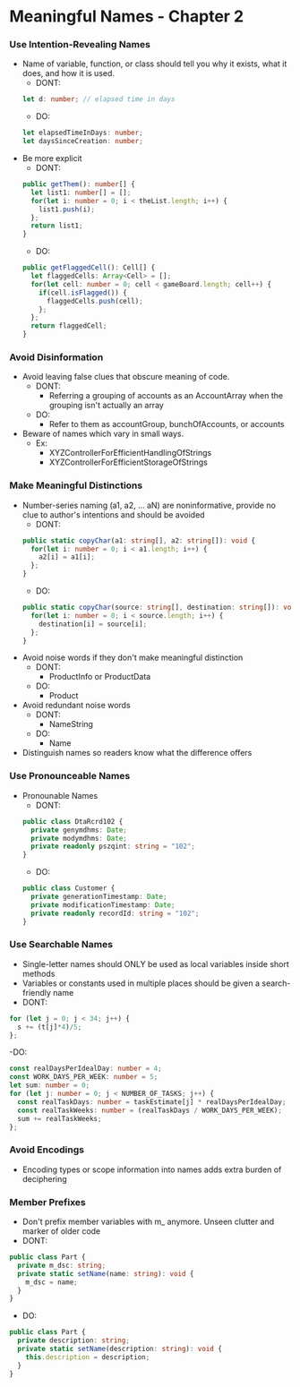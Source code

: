 # Meaningful Names - Chapter 2

### Use Intention-Revealing Names
- Name of variable, function, or class should tell you why it exists, what it does, and how it is used.
  - DONT:
  ```typescript
  let d: number; // elapsed time in days 
  ```
  - DO:
  ```typescript
  let elapsedTimeInDays: number;
  let daysSinceCreation: number;
  ```
- Be more explicit
  - DONT:
  ```typescript
  public getThem(): number[] {
    let list1: number[] = [];
    for(let i: number = 0; i < theList.length; i++) {
      list1.push(i);
    };
    return list1;
  }
  ```
  - DO:
  ```typescript
  public getFlaggedCell(): Cell[] {
    let flaggedCells: Array<Cell> = [];
    for(let cell: number = 0; cell < gameBoard.length; cell++) {
      if(cell.isFlagged()) {
        flaggedCells.push(cell);
      };
    };
    return flaggedCell;
  }
  ```

### Avoid Disinformation
- Avoid leaving false clues that obscure meaning of code.
  - DONT:
    - Referring a grouping of accounts as an AccountArray when the grouping isn't actually an array
  - DO:
    - Refer to them as accountGroup, bunchOfAccounts, or accounts
- Beware of names which vary in small ways.
  - Ex:
    - XYZControllerForEfficientHandlingOfStrings
    - XYZControllerForEfficientStorageOfStrings

### Make Meaningful Distinctions
- Number-series naming (a1, a2, ... aN) are noninformative, provide no clue to author's intentions and should be avoided
  - DONT:
  ```typescript
  public static copyChar(a1: string[], a2: string[]): void {
    for(let i: number = 0; i < a1.length; i++) {
      a2[i] = a1[i];
    };
  }
  ```
  - DO:
  ```typescript
  public static copyChar(source: string[], destination: string[]): void {
    for(let i: number = 0; i < source.length; i++) {
      destination[i] = source[i];
    };
  }
  ```
- Avoid noise words if they don't make meaningful distinction
  - DONT:
    - ProductInfo or ProductData
  - DO:
    - Product
- Avoid redundant noise words
  - DONT:
    - NameString
  - DO:
    - Name
- Distinguish names so readers know what the difference offers

### Use Pronounceable Names
- Pronounable Names
  - DONT:
  ```typescript
  public class DtaRcrd102 {
    private genymdhms: Date;
    private modymdhms: Date;
    private readonly pszqint: string = "102";
  }
  ```
  - DO:
  ```typescript
  public class Customer {
    private generationTimestamp: Date;
    private modificationTimestamp: Date;
    private readonly recordId: string = "102";
  }
  ```

### Use Searchable Names
- Single-letter names should ONLY be used as local variables inside short methods
- Variables or constants used in multiple places should be given a search-friendly name
- DONT:
```typescript
for (let j = 0; j < 34; j++) {
  s += (t[j]*4)/5;
};
```
-DO:
```typescript
const realDaysPerIdealDay: number = 4;
const WORK_DAYS_PER_WEEK: number = 5;
let sum: number = 0;
for (let j: number = 0; j < NUMBER_OF_TASKS; j++) {
  const realTaskDays: number = taskEstimate[j] * realDaysPerIdealDay;
  const realTaskWeeks: number = (realTaskDays / WORK_DAYS_PER_WEEK);
  sum += realTaskWeeks; 
};
```

### Avoid Encodings
- Encoding types or scope information into names adds extra burden of deciphering

### Member Prefixes
- Don't prefix member variables with m_ anymore. Unseen clutter and marker of older code
- DONT:
```typescript
public class Part {
  private m_dsc: string;
  private static setName(name: string): void {
    m_dsc = name;
  }
}
```
- DO:
```typescript
public class Part {
  private description: string;
  private static setName(description: string): void {
    this.description = description;
  }
}
```